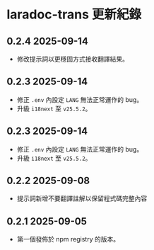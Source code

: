 # laradoc-trans 更新紀錄

## 0.2.4 2025-09-14

- 修改提示詞以更穩固方式接收翻譯結果。

## 0.2.3 2025-09-14

- 修正 `.env` 內設定 `LANG` 無法正常運作的 bug。
- 升級 `i18next` 至 `v25.5.2`。

## 0.2.3 2025-09-14

- 修正 `.env` 內設定 `LANG` 無法正常運作的 bug。
- 升級 `i18next` 至 `v25.5.2`。

## 0.2.2 2025-09-08

- 提示詞新增不要翻譯註解以保留程式碼完整內容

## 0.2.1 2025-09-05

- 第一個發佈於 npm registry 的版本。
